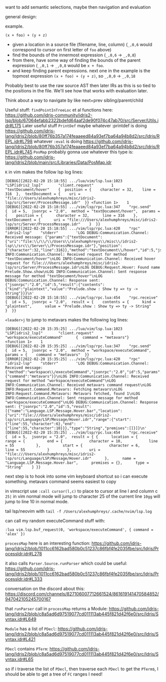 want to add semantic selections, maybe then navigation and evaluation

general design:

example.

```
(x + foo) + (y + z)
```

- given a location in a source file (filename, line, column) (`_,0,6` would correspond to cursor on first letter of `foo` above)
- find the bounds of the innermost expression (`_,0,6` -> `_,0,8`)
- from there, have some way of finding the bounds of the parent expression (`_,0,1` -> `_,0,8` would be `x + foo`. 
- and keep finding parent expressions. next one in the example is the topmost expression `(x + foo) + (y + z)`, so `_,0,0` -> `_,0,18`

Probably best to use the raw source AST then later IRs as this is so tied to the positions in the file. We'll see how that works with evaluation later.

Think about a way to navigate by like next+prev sibling/parent/child

Useful stuff:
`findPointInTreeLoc` et al functions here: https://github.com/idris-community/idris2-lsp/blob/67064efabb2322bdefd64aaf2de90f074c47ab70/src/Server/Utils.idr#L175
Later useful stuff
`PrintDef` maybe whatever :printdef is doing https://github.com/idris-lang/Idris2/blob/80ff76b357a174feaaeed84a93ef7ba64a94b8d2/src/Idris/REPL.idr#L798
whatever `:eval` is doing https://github.com/idris-lang/Idris2/blob/80ff76b357a174feaaeed84a93ef7ba64a94b8d2/src/Idris/REPL.idr#L745
`PosMap` probably gonna use whatever this type is: https://github.com/idris-lang/Idris2/blob/main/src/Libraries/Data/PosMap.idr

`K` in vim makes the follow lsp log lines:
```
[DEBUG][2022-02-20 15:18:55] .../lua/vim/lsp.lua:1023   "LSP[idris2_lsp]"       "client.request"        1       "textDocument/hover"    {  position = {    character = 32,    line = 316  },  textDocument = {    uri = "file:///Users/alexhumphreys/misc/idris2-lsp/src/Server/ProcessMessage.idr"  }} <function 1>    1
[DEBUG][2022-02-20 15:18:55] .../vim/lsp/rpc.lua:347    "rpc.send"      {  id = 5,  jsonrpc = "2.0",  method = "textDocument/hover",  params = {    position = {      character = 32,      line = 316    },    textDocument = {      uri = "file:///Users/alexhumphreys/misc/idris2-lsp/src/Server/ProcessMessage.idr"    }  }}
[ERROR][2022-02-20 15:18:55] .../vim/lsp/rpc.lua:420    "rpc"   "idris2-lsp"    "stderr"        'LOG DEBUG:Communication.Channel: Received message: {"params":{"textDocument":{"uri":"file:\\/\\/\\/Users\\/alexhumphreys\\/misc\\/idris2-lsp\\/src\\/Server\\/ProcessMessage.idr"},"position":{"character":32,"line":316}},"method":"textDocument\\/hover","id":5,"jsonrpc":"2.0"}\nLOG INFO:Communication.Channel: Received request for method "textDocument/hover"\nLOG INFO:Communication.Channel: Received hover request for file:///Users/alexhumphreys/misc/idris2-lsp/src/Server/ProcessMessage.idr\nLOG DEBUG:Request.Hover: Found name Prelude.Show.show\nLOG INFO:Communication.Channel: Sent response message for method "textDocument/hover"\nLOG DEBUG:Communication.Channel: Response sent: {"jsonrpc":"2.0","id":5,"result":{"contents":{"kind":"plaintext","value":"Prelude.show : Show ty => ty -> String"}}}\n'
[DEBUG][2022-02-20 15:18:55] .../vim/lsp/rpc.lua:454    "rpc.receive"   {  id = 5,  jsonrpc = "2.0",  result = {    contents = {      kind = "plaintext",      value = "Prelude.show : Show ty => ty -> String"    }  }}
```

`<leader>j` to jump to metavars makes the following log lines:
```
[DEBUG][2022-02-20 15:35:25] .../lua/vim/lsp.lua:1023   "LSP[idris2_lsp]"       "client.request"        1       "workspace/executeCommand"      {  command = "metavars"}        <function 1>    1
[DEBUG][2022-02-20 15:35:25] .../vim/lsp/rpc.lua:347    "rpc.send"      {  id = 5,  jsonrpc = "2.0",  method = "workspace/executeCommand",  params = {    command = "metavars"  }}
[ERROR][2022-02-20 15:35:25] .../vim/lsp/rpc.lua:420    "rpc"   "idris2-lsp"    "stderr"        'LOG DEBUG:Communication.Channel: Received message: {"method":"workspace\\/executeCommand","jsonrpc":"2.0","id":5,"params":{"command":"metavars"}}\nLOG INFO:Communication.Channel: Received request for method "workspace/executeCommand"\nLOG INFO:Communication.Channel: Received metavars command request\nLOG INFO:Request.Command.Metavars: Fetching metavars\nLOG INFO:Request.Command.Metavars: Metavars fetched, found 1\nLOG INFO:Communication.Channel: Sent response message for method "workspace/executeCommand"\nLOG DEBUG:Communication.Channel: Response sent: {"jsonrpc":"2.0","id":5,"result":[{"name":"Language.LSP.Message.Hover.bar","location":{"uri":"file:///Users/alexhumphreys/misc/idris2-lsp/src/Language/LSP/Message/Hover.idr","range":{"start":{"line":55,"character":6},"end":{"line":55,"character":10}}},"type":"String","premises":[]}]}\n'
[DEBUG][2022-02-20 15:35:25] .../vim/lsp/rpc.lua:454    "rpc.receive"   {  id = 5,  jsonrpc = "2.0",  result = { {      location = {        range = {          end = {            character = 10,            line = 55          },          start = {            character = 6,            line = 55          }        },        uri = "file:///Users/alexhumphreys/misc/idris2-lsp/src/Language/LSP/Message/Hover.idr"      },      name = "Language.LSP.Message.Hover.bar",      premises = {},      type = "String"    } }}
```

next step is to hook into some vim keyboard shortcut so i can execute something. metavars command seems easiest to copy

in vimscript use `:call cursor(l,c)` to place to cursor at line l and column c
`25|` in vim normal mode will jump to character 25 of the current line
`10gg` will jump to line 10 in normal mode.

tail lsp/neovim with `tail -f /Users/alexhumphreys/.cache/nvim/lsp.log`

can call my random executeCommand stuff with:
```
:lua vim.lsp.buf_request(0, 'workspace/executeCommand', { command = 'alex' })
```

`processMap` here is an interesting function: https://github.com/idris-lang/Idris2/blob/1011cc6162bad580b0c51237c86fbf4fe2035fbe/src/Idris/ProcessIdr.idr#L278

it also calls `Parser.Source.runParser` which could be useful: https://github.com/idris-lang/Idris2/blob/1011cc6162bad580b0c51237c86fbf4fe2035fbe/src/Idris/ProcessIdr.idr#L333

conversation on the discord about this: https://discord.com/channels/827106007712661524/861619141470584852/947042105245700167

that `runParser` call in `processMap` returns a Module: https://github.com/idris-lang/Idris2/blob/c8a5ad6d97519077cd011113ab445f821d42f6e0/src/Idris/Syntax.idr#L649

`Module` has a list of `PDecl`: https://github.com/idris-lang/Idris2/blob/c8a5ad6d97519077cd011113ab445f821d42f6e0/src/Idris/Syntax.idr#L421

`PDecl` contains `PTerm`: https://github.com/idris-lang/Idris2/blob/c8a5ad6d97519077cd011113ab445f821d42f6e0/src/Idris/Syntax.idr#L65

so if i traverse the list of `PDecl`, then traverse each `PDecl` to get the `PTerm`s, I should be able to get a tree of `FC` ranges I need!
